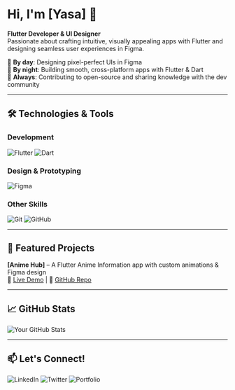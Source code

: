 # Hi, I'm [Yasa] 👋

**Flutter Developer & UI Designer**  
Passionate about crafting intuitive, visually appealing apps with Flutter and designing seamless user experiences in Figma.

🔹 **By day**: Designing pixel-perfect UIs in Figma  
🔹 **By night**: Building smooth, cross-platform apps with Flutter & Dart  
🔹 **Always**: Contributing to open-source and sharing knowledge with the dev community  

---

## 🛠️ Technologies & Tools

### Development
![Flutter](https://img.shields.io/badge/Flutter-02569B?style=for-the-badge&logo=flutter&logoColor=white)
![Dart](https://img.shields.io/badge/Dart-0175C2?style=for-the-badge&logo=dart&logoColor=white)

### Design & Prototyping
![Figma](https://img.shields.io/badge/Figma-F24E1E?style=for-the-badge&logo=figma&logoColor=white)

### Other Skills
![Git](https://img.shields.io/badge/Git-F05032?style=for-the-badge&logo=git&logoColor=white)
![GitHub](https://img.shields.io/badge/GitHub-181717?style=for-the-badge&logo=github&logoColor=white)

---

## 🚀 Featured Projects
**[Anime Hub]** – A Flutter Anime Information app with custom animations & Figma design  
🔗 [Live Demo](https://your-live-demo-link.com) | 📂 [GitHub Repo](https://github.com/yourusername/anime-hub)

---

## 📈 GitHub Stats
![Your GitHub Stats](https://github-readme-stats.vercel.app/api?yasa_samir=yourusername&show_icons=true&theme=radical)

---

## 📫 Let's Connect!
![LinkedIn](https://img.shields.io/badge/LinkedIn-0077B5?style=for-the-badge&logo=linkedin&logoColor=white)
![Twitter](https://img.shields.io/badge/Twitter-1DA1F2?style=for-the-badge&logo=twitter&logoColor=white)
![Portfolio](https://img.shields.io/badge/Portfolio-FF5722?style=for-the-badge&logo=google-chrome&logoColor=white)
